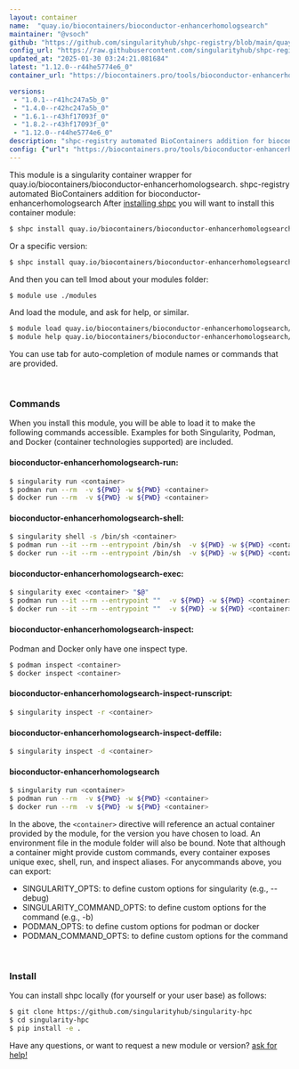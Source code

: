 ```yaml
---
layout: container
name:  "quay.io/biocontainers/bioconductor-enhancerhomologsearch"
maintainer: "@vsoch"
github: "https://github.com/singularityhub/shpc-registry/blob/main/quay.io/biocontainers/bioconductor-enhancerhomologsearch/container.yaml"
config_url: "https://raw.githubusercontent.com/singularityhub/shpc-registry/main/quay.io/biocontainers/bioconductor-enhancerhomologsearch/container.yaml"
updated_at: "2025-01-30 03:24:21.081684"
latest: "1.12.0--r44he5774e6_0"
container_url: "https://biocontainers.pro/tools/bioconductor-enhancerhomologsearch"

versions:
 - "1.0.1--r41hc247a5b_0"
 - "1.4.0--r42hc247a5b_0"
 - "1.6.1--r43hf17093f_0"
 - "1.8.2--r43hf17093f_0"
 - "1.12.0--r44he5774e6_0"
description: "shpc-registry automated BioContainers addition for bioconductor-enhancerhomologsearch"
config: {"url": "https://biocontainers.pro/tools/bioconductor-enhancerhomologsearch", "maintainer": "@vsoch", "description": "shpc-registry automated BioContainers addition for bioconductor-enhancerhomologsearch", "latest": {"1.12.0--r44he5774e6_0": "sha256:7e1c800548dc0e92c33c09cd76597dd47713fb74f853128b9baf757a87987c4a"}, "tags": {"1.0.1--r41hc247a5b_0": "sha256:b6adcc10de7eefdf9bb9d0cc2585062793d17a844c317652d866759a5397215c", "1.4.0--r42hc247a5b_0": "sha256:969e72a414f190c5dc487627a9039c35f910b3174675e86732ed7a9abb626b6b", "1.6.1--r43hf17093f_0": "sha256:5b88e1f86833b8773a5c58208a1305d527379b1c900508c07bbdbb3bc8e777dd", "1.8.2--r43hf17093f_0": "sha256:f127f6ffecba489f5866fa4f0886269311ab7037ca6e5bf34a6a9b509112b6bf", "1.12.0--r44he5774e6_0": "sha256:7e1c800548dc0e92c33c09cd76597dd47713fb74f853128b9baf757a87987c4a"}, "docker": "quay.io/biocontainers/bioconductor-enhancerhomologsearch"}
---
```


This module is a singularity container wrapper for quay.io/biocontainers/bioconductor-enhancerhomologsearch.
shpc-registry automated BioContainers addition for bioconductor-enhancerhomologsearch
After [installing shpc](#install) you will want to install this container module:


```bash
$ shpc install quay.io/biocontainers/bioconductor-enhancerhomologsearch
```

Or a specific version:

```bash
$ shpc install quay.io/biocontainers/bioconductor-enhancerhomologsearch:1.12.0--r44he5774e6_0
```

And then you can tell lmod about your modules folder:

```bash
$ module use ./modules
```

And load the module, and ask for help, or similar.

```bash
$ module load quay.io/biocontainers/bioconductor-enhancerhomologsearch/1.12.0--r44he5774e6_0
$ module help quay.io/biocontainers/bioconductor-enhancerhomologsearch/1.12.0--r44he5774e6_0
```

You can use tab for auto-completion of module names or commands that are provided.

<br>

### Commands

When you install this module, you will be able to load it to make the following commands accessible.
Examples for both Singularity, Podman, and Docker (container technologies supported) are included.

#### bioconductor-enhancerhomologsearch-run:

```bash
$ singularity run <container>
$ podman run --rm  -v ${PWD} -w ${PWD} <container>
$ docker run --rm  -v ${PWD} -w ${PWD} <container>
```

#### bioconductor-enhancerhomologsearch-shell:

```bash
$ singularity shell -s /bin/sh <container>
$ podman run --it --rm --entrypoint /bin/sh  -v ${PWD} -w ${PWD} <container>
$ docker run --it --rm --entrypoint /bin/sh  -v ${PWD} -w ${PWD} <container>
```

#### bioconductor-enhancerhomologsearch-exec:

```bash
$ singularity exec <container> "$@"
$ podman run --it --rm --entrypoint ""  -v ${PWD} -w ${PWD} <container> "$@"
$ docker run --it --rm --entrypoint ""  -v ${PWD} -w ${PWD} <container> "$@"
```

#### bioconductor-enhancerhomologsearch-inspect:

Podman and Docker only have one inspect type.

```bash
$ podman inspect <container>
$ docker inspect <container>
```

#### bioconductor-enhancerhomologsearch-inspect-runscript:

```bash
$ singularity inspect -r <container>
```

#### bioconductor-enhancerhomologsearch-inspect-deffile:

```bash
$ singularity inspect -d <container>
```



#### bioconductor-enhancerhomologsearch

```bash
$ singularity run <container>
$ podman run --rm  -v ${PWD} -w ${PWD} <container>
$ docker run --rm  -v ${PWD} -w ${PWD} <container>
```


In the above, the `<container>` directive will reference an actual container provided
by the module, for the version you have chosen to load. An environment file in the
module folder will also be bound. Note that although a container
might provide custom commands, every container exposes unique exec, shell, run, and
inspect aliases. For anycommands above, you can export:

 - SINGULARITY_OPTS: to define custom options for singularity (e.g., --debug)
 - SINGULARITY_COMMAND_OPTS: to define custom options for the command (e.g., -b)
 - PODMAN_OPTS: to define custom options for podman or docker
 - PODMAN_COMMAND_OPTS: to define custom options for the command

<br>

### Install

You can install shpc locally (for yourself or your user base) as follows:

```bash
$ git clone https://github.com/singularityhub/singularity-hpc
$ cd singularity-hpc
$ pip install -e .
```

Have any questions, or want to request a new module or version? [ask for help!](https://github.com/singularityhub/singularity-hpc/issues)